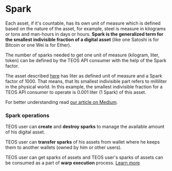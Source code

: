 # Spark

Each asset, if it's countable, has its own unit of measure which is defined based on the nature of the asset, for example, steel is measure in kilograms or tons and man-hours in days or hours. **Spark is the generalized term for the smallest indivisible fraction of a digital asset** (like one Satoshi is for Bitcoin or one Wei is for Ether).

The number of sparks needed to get one unit of measure (kilogram, liter, token) can be defined by the TEOS API consumer with the help of the Spark factor.

The asset described [here](asset.md) has liter as defined unit of measure and a Spark factor of 1000. That means, that its smallest indivisible part refers to milliliter in the physical world. In this example, the smallest indivisible fraction for a TEOS API consumer to operate is 0.001 liter (1 Spark) of this asset.

For better understanding read [our article on Medium](https://medium.com/coreledger/introducing-spark-80ca62b3ebd3).

### Spark operations

TEOS user can **create** and **destroy sparks** to manage the available amount of his digital asset.&#x20;

TEOS user can **transfer sparks** of his assets from wallet where he keeps them to another wallets (owned by him or other users).

TEOS user can get sparks of assets and TEOS user's sparks of assets can be consumed as a part of **warp execution** process. [Learn more](warp.md)



